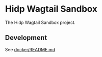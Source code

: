 # Hidp Wagtail Sandbox

The Hidp Wagtail Sandbox project.

## Development

See [docker/README.md](docker/README.md)
